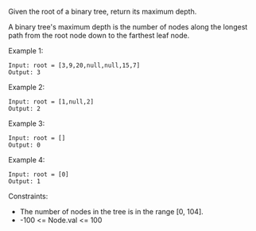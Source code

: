 Given the root of a binary tree, return its maximum depth.

A binary tree's maximum depth is the number of nodes along the longest path from the root node down to the farthest leaf node.

Example 1:
```
Input: root = [3,9,20,null,null,15,7]
Output: 3
```

Example 2:
```
Input: root = [1,null,2]
Output: 2
```

Example 3:
```
Input: root = []
Output: 0
```

Example 4:
```
Input: root = [0]
Output: 1
```

Constraints:

- The number of nodes in the tree is in the range [0, 104].
- -100 <= Node.val <= 100